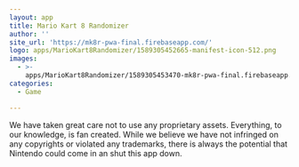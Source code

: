 ```yaml
---
layout: app
title: Mario Kart 8 Randomizer
author: ''
site_url: 'https://mk8r-pwa-final.firebaseapp.com/'
logo: apps/MarioKart8Randomizer/1589305452665-manifest-icon-512.png
images:
  - >-
    apps/MarioKart8Randomizer/1589305453470-mk8r-pwa-final.firebaseapp.com_slotsiPhone_6_7_8.png
categories:
  - Game

---
```

We have taken great care not to use any proprietary assets. Everything, to our knowledge, is fan created. While we believe we have not infringed on any copyrights or violated any trademarks, there is always the potential that Nintendo could come in an shut this app down.
